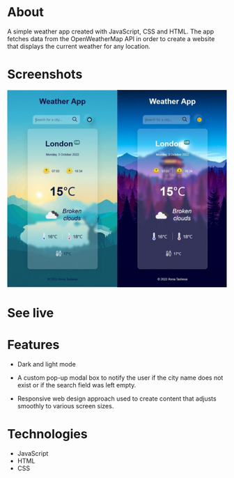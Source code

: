# About

A simple weather app created with JavaScript, CSS and HTML. The app fetches data from the OpenWeatherMap API in order to create a website that displays the current weather for any location. 


# Screenshots

![Screenshot of the Weather App ](./assets/weatherapp_merged.jpg "Weather App")

# See live 



# Features

+ Dark and light mode

+ A custom pop-up modal box to notify the user if the city name does not exist or if the search field was left empty.

+ Responsive web design approach used to create content that adjusts smoothly to various screen sizes.


# Technologies

+ JavaScript
+ HTML
+ CSS

